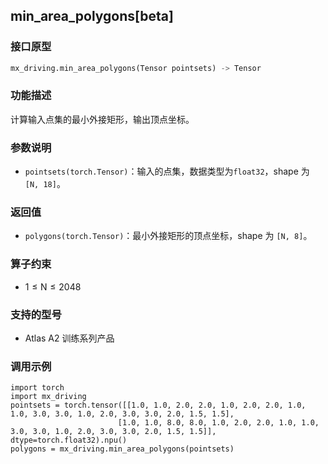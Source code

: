 ## min_area_polygons[beta]
### 接口原型
```python
mx_driving.min_area_polygons(Tensor pointsets) -> Tensor
```
### 功能描述
计算输入点集的最小外接矩形，输出顶点坐标。
### 参数说明
- `pointsets(torch.Tensor)`：输入的点集，数据类型为`float32`，shape 为 `[N, 18]`。
### 返回值
- `polygons(torch.Tensor)`：最小外接矩形的顶点坐标，shape 为 `[N, 8]`。
### 算子约束
- $\mathrm{1 \le N \le 2048}$
### 支持的型号
- Atlas A2 训练系列产品
### 调用示例
```
import torch
import mx_driving
pointsets = torch.tensor([[1.0, 1.0, 2.0, 2.0, 1.0, 2.0, 2.0, 1.0, 1.0, 3.0, 3.0, 1.0, 2.0, 3.0, 3.0, 2.0, 1.5, 1.5],
                        [1.0, 1.0, 8.0, 8.0, 1.0, 2.0, 2.0, 1.0, 1.0, 3.0, 3.0, 1.0, 2.0, 3.0, 3.0, 2.0, 1.5, 1.5]], dtype=torch.float32).npu()
polygons = mx_driving.min_area_polygons(pointsets)